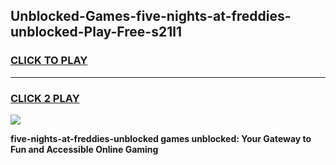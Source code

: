 
## Unblocked-Games-five-nights-at-freddies-unblocked-Play-Free-s21l1
<h3>
<a href="https://premium76.site?title=five-nights-at-freddies-unblocked&ref=10A">CLICK TO PLAY</a></h3>
<hr>

<h3>
<a href="https://premium76.site?title=five-nights-at-freddies-unblocked&ref=10A">CLICK 2 PLAY</a>
  
</h3>

<a href="https://premium76.site?title=five-nights-at-freddies-unblocked&ref=10A"><img src="https://clearcache.store/games.png"></a>


**five-nights-at-freddies-unblocked games unblocked: Your Gateway to Fun and Accessible Online Gaming**
